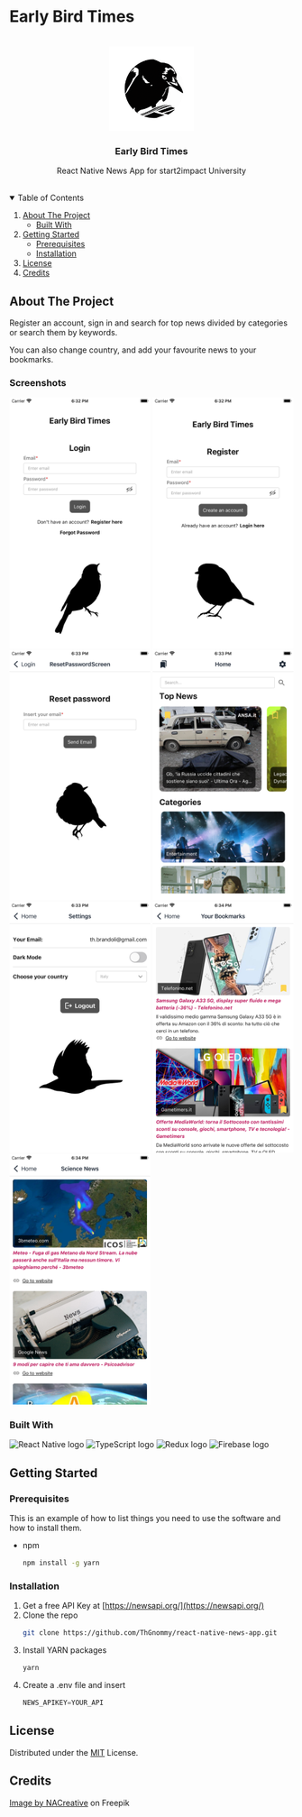 # Early Bird Times


<!-- PROJECT LOGO -->
<br />
<div align="center">
  <a href="https://github.com/github_username/repo_name">
    <img src="assets/adaptive-icon.png" alt="Logo" width="150" height="150">
  </a>

<h3 align="center">Early Bird Times</h3>

  <p align="center">
    React Native News App for start2impact University
    <br />
    <br />
  </p>
</div>

<!-- TABLE OF CONTENTS -->
<details open>
  <summary>Table of Contents</summary>
  <ol>
    <li>
      <a href="#about-the-project">About The Project</a>
      <ul>
        <li><a href="#built-with">Built With</a></li>
      </ul>
    </li>
    <li>
      <a href="#getting-started">Getting Started</a>
      <ul>
        <li><a href="#prerequisites">Prerequisites</a></li>
        <li><a href="#installation">Installation</a></li>
      </ul>
    </li>
    <li><a href="#license">License</a></li>
    <li><a href="#credits">Credits</a></li>
  </ol>
</details>

<!-- ABOUT THE PROJECT -->
## About The Project

<p>Register an account, sign in and search for top news divided by categories or search them by keywords.</p>
<p>You can also change country, and add your favourite news to your bookmarks.</p>

### Screenshots
<p float="left">
  <img src="screenshots/screen-1.png" alt="Logo" width="250" >
  <img src="screenshots/screen-2.png" alt="Logo" width="250" >
  <img src="screenshots/screen-3.png" alt="Logo" width="250" >
  <img src="screenshots/screen-4.png" alt="Logo" width="250" >
  <img src="screenshots/screen-5.png" alt="Logo" width="250" >
  <img src="screenshots/screen-6.png" alt="Logo" width="250" >
  <img src="screenshots/screen-7.png" alt="Logo" width="250" >
</p>

### Built With
<p>
<img src="https://img.shields.io/badge/React Native-282C34?logo=react&logoColor=61DAFB" alt="React Native logo" title="React Native" height="25" />
<img src="https://img.shields.io/badge/TypeScript-282C34?logo=typescript&logoColor=3178C6" alt="TypeScript logo" title="TypeScript" height="25" />
<img src="https://img.shields.io/badge/Redux-282C34?logo=redux&logoColor=764ABC" alt="Redux logo" title="Redux" height="25" />
<img src="https://img.shields.io/badge/Firebase-282C34?logo=firebase&logoColor=FFCA28" alt="Firebase logo" title="Firebase" height="25" />
</p>


<!-- GETTING STARTED -->
## Getting Started

### Prerequisites

This is an example of how to list things you need to use the software and how to install them.
* npm
  ```sh
  npm install -g yarn
  ```

### Installation

1. Get a free API Key at [https://newsapi.org/](https://newsapi.org/)
2. Clone the repo
   ```sh
   git clone https://github.com/ThGnommy/react-native-news-app.git
   ```
3. Install YARN packages
   ```sh
   yarn
   ```
4. Create a .env file and insert
   ```js
   NEWS_APIKEY=YOUR_API
   ```

<!-- LICENSE -->
## License

Distributed under the [MIT](https://choosealicense.com/licenses/mit/) License.

<!-- CREDITS -->
## Credits

<a href="https://www.freepik.com/free-vector/silhouettes-birds-different-pack-bird-silhouettes_23256498.htm#query=bird&position=5&from_view=keyword">Image by NACreative</a> on Freepik
